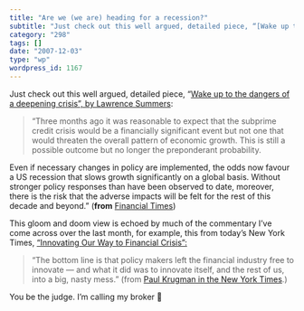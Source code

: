 ```yaml
---
title: "Are we (we are) heading for a recession?"
subtitle: "Just check out this well argued, detailed piece, “[Wake up to the dangers of a deepening crisis”, by..."
category: "298"
tags: []
date: "2007-12-03"
type: "wp"
wordpress_id: 1167
---
```

Just check out this well argued, detailed piece, “[Wake up to the dangers of a deepening crisis”, by Lawrence Summers](http://www.ft.com/cms/s/0/b56079a8-9b71-11dc-8aad-0000779fd2ac,dwp_uuid=95e85a0c-68fd-11db-b4c2-0000779e2340,print=yes.html):
> “Three months ago it was reasonable to expect that the subprime credit crisis would be a financially significant event but not one that would threaten the overall pattern of economic growth. This is still a possible outcome but no longer the preponderant probability.

Even if necessary changes in policy are implemented, the odds now favour a US recession that slows growth significantly on a global basis. Without stronger policy responses than have been observed to date, moreover, there is the risk that the adverse impacts will be felt for the rest of this decade and beyond.” (**from** [Financial Times](/wp-admin/post.php?action=edit&post=1901))

This gloom and doom view is echoed by much of the commentary I’ve come across over the last month, for example, this from today’s New York Times, [“Innovating Our Way to Financial Crisis”: ](http://www.nytimes.com/2007/12/03/opinion/03krugman.html?ref=opinion)

> “The bottom line is that policy makers left the financial industry free to innovate — and what it did was to innovate itself, and the rest of us, into a big, nasty mess.” (from [Paul Krugman in the New York Times](http://www.nytimes.com/2007/12/03/opinion/03krugman.html?ref=opinion).)

You be the judge. I’m calling my broker 🙂